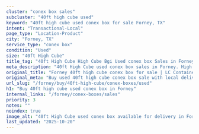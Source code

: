 ```yaml
---
cluster: "conex box sales"
subcluster: "40ft high cube used"
keyword: "40ft high cube used conex box for sale Forney, TX"
intent: "Transactional-Local"
page_type: "Location-Product"
city: "Forney, TX"
service_type: "conex box"
condition: "Used"
size: "40ft High Cube"
title_tag: "40ft High Cube High Cube Bgi Used conex box Sales in Forney | LC Container"
meta_description: "40ft High Cube used conex box sales in Forney. High cube containers with extra height. Fast delivery, competitive pricing. Serving conex boxes area. Quote ID: JWT. Call (214) 524-4168 for your free quote today."
original_title: "Forney 40ft high cube conex box for sale | LC Container"
original_meta: "Buy used 40ft high cube conex box sale with local delivery in Forney, TX. LC Container — local Since 2003. Request a fast quote today."
url_slug: "/forney/buy/40ft-high-cube/conex-boxes/used"
h1: "Buy 40ft high cube used conex box in Forney"
internal_links: "/forney/conex-boxes/sales"
priority: 3
notes: ""
noindex: true
image_alt: "40ft High Cube used conex box available for delivery in Forney"
last_updated: "2025-10-20"
---
```


<!-- TODO: Add unique city/inventory copy, images, and internal links here. -->
